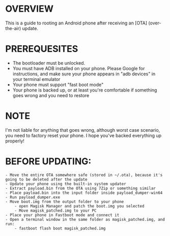 # OVERVIEW

This is a guide to rooting an Android phone after receiving an [OTA] (over-the-air) update.

# PREREQUESITES

- The bootloader must be unlocked.
- You must have ADB installed on your phone. Please Google for instructions, and make sure your phone appears in "adb devices" in your terminal emulator
- Your phone must support "fast boot mode"
- Your phone is backed up, or at least you're comfortable if something goes wrong and you need to restore

# NOTE

I'm not liable for anything that goes wrong, although worst case scenario, you need to factory reset your phone. I hope you've backed everything up properly!

# BEFORE UPDATING:
    - Move the entire OTA somewhere safe (stored in ~/.ota), because it's going to be deleted after the update
    - Update your phone using the built-in system updater
    - Extract payload.bin from the OTA using 7Zip or something similar
    - Place payload.bin into the input folder inside payload_dumper-win64
    - Run payload_dumper.exe
    - Move boot.img from the output folder to your phone
        - open Magisk Manager and patch the boot.img you selected
        - Move magisk_patched.img to your PC
    - Place your phone in Fastboot mode and connect it
    - Open a terminal window in the same folder as magisk_patched.img, and run:
        - fastboot flash boot magisk_patched.img